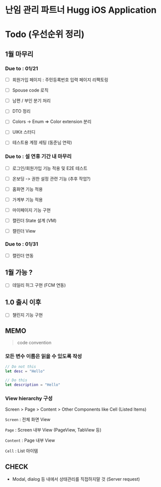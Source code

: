 #  난임 관리 파트너 Hugg iOS Application

# Todo (우선순위 정리)

## 1월 마무리

### Due to : 01/21

- [ ] 회원가입 페이지 : 주민등록번호 입력 페이지 리팩토링
- [ ] Spouse code 로직
- [ ] 남편 / 부인 분기 처리
- [ ] DTO 정리
- [ ] Colors -> Enum => Color extension 분리

- [ ] UIKit 스터디


- [ ] 테스트용 계정 세팅 (동준님 연락)

### Due to : 설 연휴 기간 내 마무리

- [ ] 로그인/회원가입 기능 적용 및 E2E 테스트

- [ ] 온보딩 -> 권한 설정 관련 기능 (추후 작업?)
- [ ] 홈화면 기능 적용
- [ ] 가계부 기능 적용


- [ ] 마이페이지 기능 구현

- [ ] 캘린더 State 설계 (VM)
- [ ] 캘린더 View

### Due to : 01/31

- [ ] 캘린더 연동




## 1월 가능 ?

- [ ] 데일리 허그 구현 (FCM 연동)

## 1.0 출시 이후
- [ ] 챌린지 기능 구현



## MEMO
> code convention

### 모든 변수 이름은 읽을 수 있도록 작성
```swift
// Do not this
let desc = "Hello"

// Do this
let description = "Hello"
```

### View hierarchy 구성
Screen > Page > Content > Other Components like Cell (Listed Items)

`Screen` : 전체 화면 View

`Page` : Screen 내부 View (PageView, TabView 등)

`Content` : Page 내부 View

`Cell` : List 아이템

## CHECK
- Modal, dialog 등 내에서 상태관리를 직접하지말 것 (Server request)
